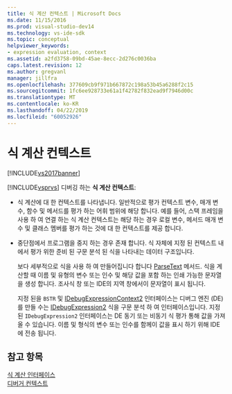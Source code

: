```yaml
---
title: 식 계산 컨텍스트 | Microsoft Docs
ms.date: 11/15/2016
ms.prod: visual-studio-dev14
ms.technology: vs-ide-sdk
ms.topic: conceptual
helpviewer_keywords:
- expression evaluation, context
ms.assetid: a2fd3758-09bd-45ae-8ecc-2d276c0036ba
caps.latest.revision: 12
ms.author: gregvanl
manager: jillfra
ms.openlocfilehash: 377609cb9f971b667872c198a53b45a6288f2c15
ms.sourcegitcommit: 1fc6ee928733e61a1f42782f832ead9f7946d00c
ms.translationtype: MT
ms.contentlocale: ko-KR
ms.lasthandoff: 04/22/2019
ms.locfileid: "60052926"
---
```

# <a name="expression-evaluation-context"></a>식 계산 컨텍스트
[!INCLUDE[vs2017banner](../../includes/vs2017banner.md)]

[!INCLUDE[vsprvs](../../includes/vsprvs-md.md)] 디버깅 하는 **식 계산 컨텍스트**:  
  
- 식 계산에 대 한 컨텍스트를 나타냅니다. 일반적으로 평가 컨텍스트 변수, 매개 변수, 함수 및 메서드를 평가 하는 어휘 범위에 해당 합니다. 예를 들어, 스택 프레임을 사용 하 여 연결 하는 식 계산 컨텍스트는 해당 하는 경우 로컬 변수, 메서드 매개 변수 및 클래스 멤버를 평가 하는 것에 대 한 컨텍스트를 제공 합니다.  
  
- 중단점에서 프로그램을 중지 하는 경우 존재 합니다. 식 자체에 지정 된 컨텍스트 내에서 평가 위한 준비 된 구문 분석 된 식을 나타내는 데이터 구조입니다.  
  
     보다 세부적으로 식을 사용 하 여 만들어집니다 합니다 [ParseText](../../extensibility/debugger/reference/idebugexpressioncontext2-parsetext.md) 메서드. 식을 계산할 때 이름 및 유형의 변수 또는 인수 및 해당 값을 포함 하는 인쇄 가능한 문자열을 생성 합니다. 조사식 창 또는 IDE의 지역 창에서이 문자열이 표시 됩니다.  
  
     지정 된을 `BSTR` 및 [IDebugExpressionContext2](../../extensibility/debugger/reference/idebugexpressioncontext2.md) 인터페이스는 디버그 엔진 (DE)를 만들 수는 [IDebugExpression2](../../extensibility/debugger/reference/idebugexpression2.md) 식을 구문 분석 하 여 인터페이스입니다. 지정 된 `IDebugExpression2` 인터페이스는 DE 동기 또는 비동기 식 평가 통해 값을 가져올 수 있습니다. 이름 및 형식의 변수 또는 인수를 함께이 값을 표시 하기 위해 IDE에 전송 됩니다.  
  
## <a name="see-also"></a>참고 항목  
 [식 계산 인터페이스](../../extensibility/debugger/reference/expression-evaluation-interfaces.md)   
 [디버거 컨텍스트](../../extensibility/debugger/debugger-contexts.md)

